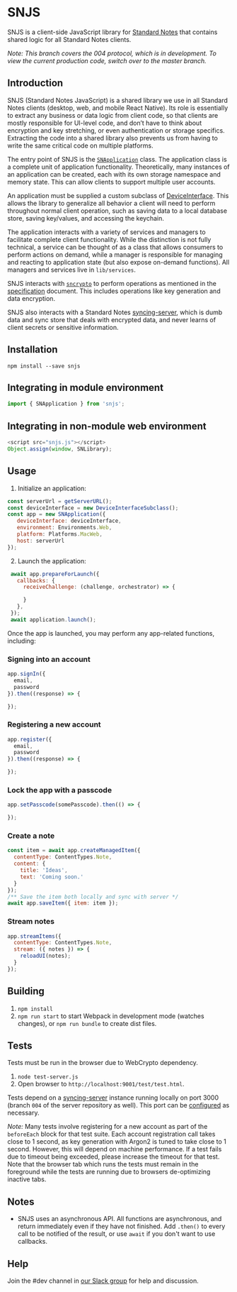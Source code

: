 # SNJS

SNJS is a client-side JavaScript library for [Standard Notes](https://standardnotes.org) that contains shared logic for all Standard Notes clients.

_Note: This branch covers the 004 protocol, which is in development. To view the current production code, switch over to the master branch._

## Introduction

SNJS (Standard Notes JavaScript) is a shared library we use in all Standard Notes clients (desktop, web, and mobile React Native). Its role is essentially to extract any business or data logic from client code, so that clients are mostly responsible for UI-level code, and don’t have to think about encryption and key stretching, or even authentication or storage specifics. Extracting the code into a shared library also prevents us from having to write the same critical code on multiple platforms.

The entry point of SNJS is the [`SNApplication`](https://github.com/standardnotes/snjs/blob/004/lib/application.js) class. The application class is a complete unit of application functionality. Theoretically, many instances of an application can be created, each with its own storage namespace and memory state. This can allow clients to support multiple user accounts.

An application must be supplied a custom subclass of [DeviceInterface](https://github.com/standardnotes/snjs/blob/004/lib/device_interface.js). This allows the library to generalize all behavior a client will need to perform throughout normal client operation, such as saving data to a local database store, saving key/values, and accessing the keychain.

The application interacts with a variety of services and managers to facilitate complete client functionality. While the distinction is not fully technical, a service can be thought of as a class that allows consumers to perform actions on demand, while a manager is responsible for managing and reacting to application state (but also expose on-demand functions). All managers and services live in `lib/services`.

SNJS interacts with [`sncrypto`](https://github.com/standardnotes/sncrypto/tree/004) to perform operations as mentioned in the [specification](https://github.com/standardnotes/snjs/blob/004/specification.md) document. This includes operations like key generation and data encryption.

SNJS also interacts with a Standard Notes [syncing-server](https://github.com/standardnotes/syncing-server), which is dumb data and sync store that deals with encrypted data, and never learns of client secrets or sensitive information.

## Installation

`npm install --save snjs`

## Integrating in module environment

```javascript
import { SNApplication } from 'snjs';
```

## Integrating in non-module web environment

```javascript
<script src="snjs.js"></script>
Object.assign(window, SNLibrary);
```

## Usage

1. Initialize an application:

```javascript
const serverUrl = getServerURL();
const deviceInterface = new DeviceInterfaceSubclass();
const app = new SNApplication({
   deviceInterface: deviceInterface,
   environment: Environments.Web,
   platform: Platforms.MacWeb,
   host: serverUrl
});
```

2. Launch the application:

```javascript
 await app.prepareForLaunch({
   callbacks: {
     receiveChallenge: (challenge, orchestrator) => {

     }
   },
 });
 await application.launch();
```

Once the app is launched, you may perform any app-related functions, including:

### Signing into an account

```javascript
app.signIn({
  email, 
  password
}).then((response) => {

});
```

### Registering a new account

```javascript
app.register({
  email, 
  password
}).then((response) => {

});
```

### Lock the app with a passcode

```javascript
app.setPasscode(somePasscode).then(() => {

});
```

### Create a note

```javascript
const item = await app.createManagedItem({
  contentType: ContentTypes.Note, 
  content: {
    title: 'Ideas',
    text: 'Coming soon.'
  }
});
/** Save the item both locally and sync with server */
await app.saveItem({ item: item });
```

### Stream notes

```javascript
app.streamItems({
  contentType: ContentTypes.Note, 
  stream: ({ notes }) => {
    reloadUI(notes);
  }
});
```

## Building

1. `npm install`
2. `npm run start` to start Webpack in development mode (watches changes), or `npm run bundle` to create dist files.

## Tests

Tests must be run in the browser due to WebCrypto dependency.

1. `node test-server.js`
2. Open browser to `http://localhost:9001/test/test.html`.

Tests depend on a [syncing-server](https://github.com/standardnotes/syncing-server) instance running locally on port 3000 (branch `004` of the server repository as well). This port can be [configured](https://github.com/standardnotes/snjs/blob/004/test/lib/factory.js#L247) as necessary.

_Note:_ Many tests involve registering for a new account as part of the `beforeEach` block for that test suite. Each account registration call takes close to 1 second, as key generation with Argon2 is tuned to take close to 1 second. However, this will depend on machine performance. If a test fails due to timeout being exceeded, please increase the timeout for that test. Note that the browser tab which runs the tests must remain in the foreground while the tests are running due to browsers de-optimizing inactive tabs.

## Notes
- SNJS uses an asynchronous API. All functions are asynchronous, and return immediately even if they have not finished. Add `.then()` to every call to be notified of the result, or use `await` if you don't want to use callbacks.

## Help
Join the #dev channel in [our Slack group](https://standardnotes.org/slack) for help and discussion.